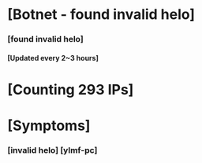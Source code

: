 # [Botnet - found invalid helo]
### [found invalid helo]
#### [Updated every 2~3 hours]

# [Counting 293 IPs]

# [Symptoms] 
###   [invalid helo] [ylmf-pc]
